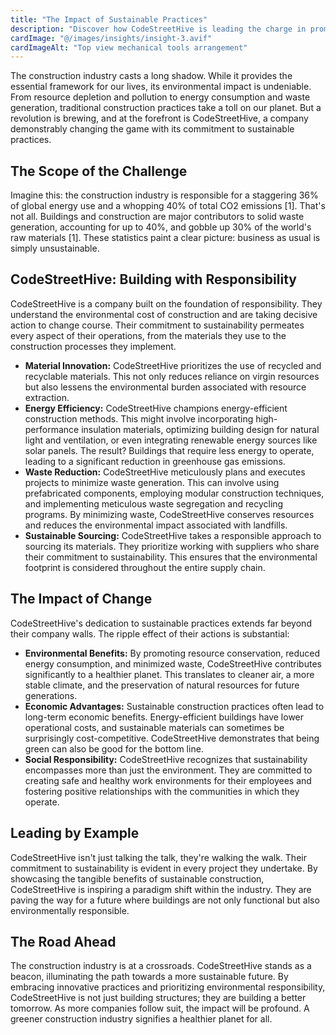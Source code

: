 ```yaml
---
title: "The Impact of Sustainable Practices"
description: "Discover how CodeStreetHive is leading the charge in promoting sustainability within the construction industry"
cardImage: "@/images/insights/insight-3.avif"
cardImageAlt: "Top view mechanical tools arrangement"
---
```


The construction industry casts a long shadow. While it provides the essential framework for our lives, its environmental impact is undeniable. From resource depletion and pollution to energy consumption and waste generation, traditional construction practices take a toll on our planet. But a revolution is brewing, and at the forefront is CodeStreetHive, a company demonstrably changing the game with its commitment to sustainable practices.

## The Scope of the Challenge

Imagine this: the construction industry is responsible for a staggering 36% of global energy use and a whopping 40% of total CO2 emissions [1]. That's not all. Buildings and construction are major contributors to solid waste generation, accounting for up to 40%, and gobble up 30% of the world's raw materials [1]. These statistics paint a clear picture: business as usual is simply unsustainable.

## CodeStreetHive: Building with Responsibility

CodeStreetHive is a company built on the foundation of responsibility. They understand the environmental cost of construction and are taking decisive action to change course. Their commitment to sustainability permeates every aspect of their operations, from the materials they use to the construction processes they implement.

- **Material Innovation:** CodeStreetHive prioritizes the use of recycled and recyclable materials. This not only reduces reliance on virgin resources but also lessens the environmental burden associated with resource extraction.
- **Energy Efficiency:** CodeStreetHive champions energy-efficient construction methods. This might involve incorporating high-performance insulation materials, optimizing building design for natural light and ventilation, or even integrating renewable energy sources like solar panels. The result? Buildings that require less energy to operate, leading to a significant reduction in greenhouse gas emissions.
- **Waste Reduction:** CodeStreetHive meticulously plans and executes projects to minimize waste generation. This can involve using prefabricated components, employing modular construction techniques, and implementing meticulous waste segregation and recycling programs. By minimizing waste, CodeStreetHive conserves resources and reduces the environmental impact associated with landfills.
- **Sustainable Sourcing:** CodeStreetHive takes a responsible approach to sourcing its materials. They prioritize working with suppliers who share their commitment to sustainability. This ensures that the environmental footprint is considered throughout the entire supply chain.

## The Impact of Change

CodeStreetHive's dedication to sustainable practices extends far beyond their company walls. The ripple effect of their actions is substantial:

- **Environmental Benefits:** By promoting resource conservation, reduced energy consumption, and minimized waste, CodeStreetHive contributes significantly to a healthier planet. This translates to cleaner air, a more stable climate, and the preservation of natural resources for future generations.
- **Economic Advantages:** Sustainable construction practices often lead to long-term economic benefits. Energy-efficient buildings have lower operational costs, and sustainable materials can sometimes be surprisingly cost-competitive. CodeStreetHive demonstrates that being green can also be good for the bottom line.
- **Social Responsibility:** CodeStreetHive recognizes that sustainability encompasses more than just the environment. They are committed to creating safe and healthy work environments for their employees and fostering positive relationships with the communities in which they operate.

## Leading by Example

CodeStreetHive isn't just talking the talk, they're walking the walk. Their commitment to sustainability is evident in every project they undertake. By showcasing the tangible benefits of sustainable construction, CodeStreetHive is inspiring a paradigm shift within the industry. They are paving the way for a future where buildings are not only functional but also environmentally responsible.

## The Road Ahead

The construction industry is at a crossroads. CodeStreetHive stands as a beacon, illuminating the path towards a more sustainable future. By embracing innovative practices and prioritizing environmental responsibility, CodeStreetHive is not just building structures; they are building a better tomorrow. As more companies follow suit, the impact will be profound. A greener construction industry signifies a healthier planet for all.
